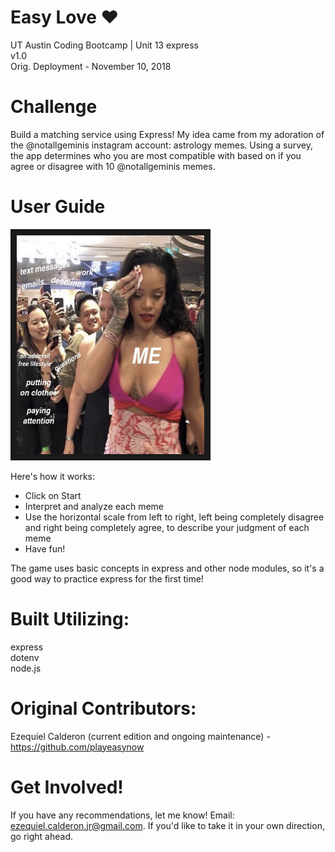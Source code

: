 # Easy Love :heart:
UT Austin Coding Bootcamp | Unit 13 express \
v1.0 \
Orig. Deployment - November 10, 2018

# Challenge
Build a matching service using Express! My idea came from my adoration of the @notallgeminis instagram account: astrology memes. Using a survey, the app determines who you are most compatible with based on if you agree or disagree with 10 @notallgeminis memes.

# User Guide
<a href="https://drive.google.com/file/d/1L6n4PgLdLB94fLTnuV3eV5MgKj8tkmRF/view
" target="_blank"><img src="./app/public/assets/images/rihanna.png" 
alt="rihanna meme" width="300" height="350" border="10" /></a>

Here's how it works:

- Click on Start
- Interpret and analyze each meme
- Use the horizontal scale from left to right, left being completely disagree and right being completely agree, to describe your judgment of each meme
- Have fun!

The game uses basic concepts in express and other node modules, so it's a good way to practice express for the first time!

# Built Utilizing: 
express \
dotenv \
node.js 

# Original Contributors:
Ezequiel Calderon (current edition and ongoing maintenance) - <https://github.com/playeasynow>

# Get Involved!
If you have any recommendations, let me know! Email: ezequiel.calderon.jr@gmail.com. If you'd like to take it in your own direction, go right ahead. 
